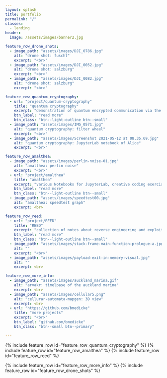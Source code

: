 ```yaml
---
layout: splash
title: portfolio
permalink: "/"
classes:
  - landing
header:
  image: /assets/images/banner2.jpg

feature_row_drone_shots:
  - image_path: "assets/images/DJI_0786.jpg"
    alt: "drone shot: fuschl"
    excerpt: "<br>"
  - image_path: "assets/images/DJI_0052.jpg"
    alt: "drone shot: salzburg"
    excerpt: "<br>"
  - image_path: "assets/images/DJI_0082.jpg"
    alt: "drone shot: salzburg"
    excerpt: "<br>"

feature_row_quantum_cryptography:
  - url: "project/quantum-cryptography"
    title: "quantum cryptography"
    excerpt: "demonstration of quantum encrypted communication via the BB84 algorithm"
    btn_label: "read more"
    btn_class: "btn--light-outline btn--small"
  - image_path: "assets/images/IMG_0571.jpg"
    alt: "quantum cryptography: filter wheel"
    excerpt: "<br>"
  - image_path: "assets/images/Screenshot 2021-05-12 at 08.35.09.jpg"
    alt: "quantum cryptography: JupyterLab notebook of Alice"
    excerpt: "<br>"

feature_row_amalthea:
  - image_path: "assets/images/perlin-noise-01.jpg"
    alt: "amalthea: perlin noise"
    excerpt: "<br>"
  - url: "project/amalthea"
    title: "amalthea"
    excerpt: "various Notebooks for JupyterLab, creative coding exercises, demos and tutorials"
    btn_label: "read more"
    btn_class: "btn--light-outline btn--small"
  - image_path: "assets/images/speedtest00.jpg"
    alt: "amalthea: speedtest graph"
    excerpt: <br>

feature_row_reed:
  - url: "project/REED"
    title: "REED"
    excerpt: "collection of notes about reverse engineering and exploit development"
    btn_label: "read more"
    btn_class: "btn--light-outline btn--small"
  - image_path: "assets/images/stack-frame-main-function-prologue-a.jpg"
    alt: ""
    excerpt: "<br>"
  - image_path: "assets/images/payload-exit-in-memory-visual.jpg"
    alt: ""
    excerpt: <br>

feature_row_more_info:
  - image_path: "assets/images/auckland_marina.gif"
    alt: "arvakr: timelpase of the auckland marina"
    excerpt: <br>
  - image_path: "assets/images/cellular5.png"
    alt: "cellurar-automata-mapgen: 3D view"
    excerpt: <br>
  - url: "https://github.com/bmedicke"
    title: "more projects"
    excerpt: "<br>"
    btn_label: "github.com/bmedicke"
    btn_class: "btn--small btn--primary"

---
```


{% include feature_row id="feature_row_quantum_cryptography" %}
{% include feature_row id="feature_row_amalthea" %}
{% include feature_row id="feature_row_reed" %}

{% include feature_row id="feature_row_more_info" %}
{% include feature_row id="feature_row_drone_shots" %}
